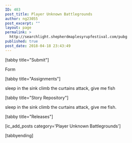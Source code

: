```yaml
---
ID: 403
post_title: Player Unknown Battlegrounds
author: ng23055
post_excerpt: ""
layout: page
permalink: >
  http://searchlight.shepherdmaplesyrupfestival.com/pubg
published: true
post_date: 2018-04-18 23:43:49
---
```

[tabby title="Submit"]

Form

[tabby title="Assignments"]

sleep in the sink climb the curtains attack, give me fish

[tabby title="Story Repository"]

sleep in the sink climb the curtains attack, give me fish.

[tabby title="Releases"]

[ic_add_posts category='Player Unknown Battlegrounds']

[tabbyending]